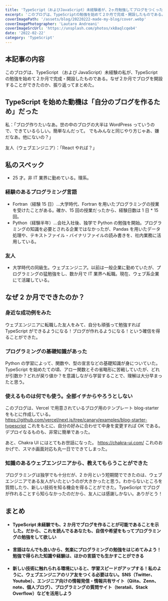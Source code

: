 ```yaml
---
title: 'TypeScript（およびJavaScript）未経験者が、2ヶ月勉強してブログをつくった話'
excerpt: 'このブログは、TypeScriptの勉強を始めて２か月で完成・開設したものである。なぜ２か月でブログを開設することができたのか、振り返ってまとめた。'
coverImagePath: '/assets/blog/20220222-made-my-blog/cover.webp'
coverImagePhotographer: 'Lautaro Andreani'
coverImageSrcUrl: 'https://unsplash.com/photos/xkBaqlcqeb4'
date: '2022-02-22'
category: 'TypeScript'
---
```


## 本記事の内容

このブログは、TypeScript （および JavaScript）未経験の私が、TypeScript の勉強を始めて２か月で完成・開設したものである。なぜ２か月でブログを開設することができたのか、振り返ってまとめた。

## TypeScript を始めた動機は「自分のブログを作るため」だった

私：「ブログ作りたいなあ。世の中のブログの大半は WordPress っていうので、できているらしい。簡単なんだって。
でもみんなと同じやり方じゃあ、嫌だなあ。他にないの？」

友人（ウェブエンジニア）：「React やれば？」

## 私のスペック

- 25 才。非 IT 業界に勤めている。理系。

### 経験のあるプログラミング言語

- Fortran（経験 15 日）...大学時代、Fortran を用いたプログラミングの授業を受けたことがある。確か、15 回の授業だったから、経験日数は 1 日 \* 15 回。
- Python（経験半年）...会社入社後、独学で Python の勉強を開始。プログラミングの知識を必要とされる企業ではなかったが、Pandas を用いたデータ処理や、テキストファイル・バイナリファイルの読み書きを、社内業務に活用している。

### 友人

- 大学時代の同級生。ウェブエンジニア。以前は一般企業に勤めていたが、プログラミングの猛勉強をし、数か月で IT 業界へ転職。現在、ウェブ系企業にて活躍している。

## なぜ 2 か月でできたのか？

### 身近な成功例をみた

ウェブエンジニアに転職した友人をみて、自分も頑張って勉強すれば TypeScript ができるようになる！ブログが作れるようになる！という確信を得ることができた。

### プログラミングの基礎知識があった

Python の学習によって、関数や、型の宣言などの基礎知識が身についていた。
TypeScript を始めたての頃、アロー関数とその省略形に苦戦していたが、どれが引数か？どれが戻り値か？を意識しながら学習することで、理解は大分早まったと思う。

### 使えるものは何でも使う。全部イチからやろうとしない

このブログは、Vercel で用意されているブログ用のテンプレート blog-starter をもとに作成している。
https://github.com/vercel/next.js/tree/canary/examples/blog-starter-typescript
これをもとに、自分の好みに合わせて中身を変更すれば OK である。デプロイなるものも、非常に簡単であった。

あと、Chakra UI にはとてもお世話になった。
https://chakra-ui.com/
これのおかげで、スマホ画面対応も丸一日でできてしまった。

### 知識のあるウェブエンジニアから、教えてもらうことができた

プログラミングは独学でも十分だが、2 か月という短期間でできたのは、ウェブエンジニアである友人がいたというのが大きかったと思う。わからないところを質問したり、新しい技術を知る機会を得ることができた。TypeScript でブログが作れることすら知らなかったのだから、友人には感謝しかない。ありがとう！

## まとめ

- #### TypeScript 未経験でも、2 か月でブログを作ることが可能であることを示した。だから、これを読んでるあなたも、自信や希望をもってプログラミングの勉強をして欲しい

- #### 言語はなんでも良いから、気楽にプログラミングの勉強をはじめてみよう！勉強で得られた知識や経験は、ほかの言語でも生かすことができる

- #### 新しい技術に触れられる環境にいると、学習スピードがアップする！私のように、ウェブエンジニアのリア友をつくる必要はない。SNS（Twitter、Youtube）、エンジニア向けの情報発信・情報共有サイト（Qiita、Zenn、note、個人ブログ）、プログラミングの質問サイト（teratail、Stack Overflow）などを活用しよう
